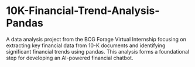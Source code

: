 # 10K-Financial-Trend-Analysis-Pandas
A data analysis project from the BCG Forage Virtual Internship focusing on extracting key financial data from 10-K documents and identifying significant financial trends using pandas. This analysis forms a foundational step for developing an AI-powered financial chatbot.
